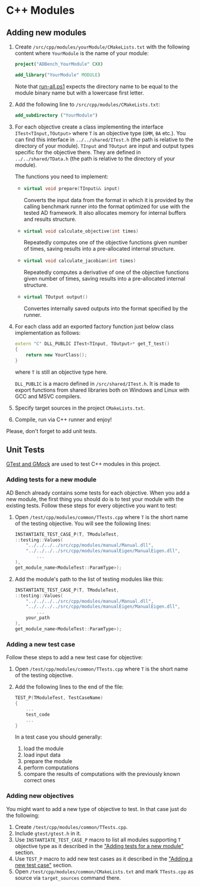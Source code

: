 # C++ Modules

## Adding new modules
1. Create `/src/cpp/modules/yourModule/CMakeLists.txt` with the following content where `YourModule` is the name of your module:
    ```cmake
    project("ADBench_YourModule" CXX)

    add_library("YourModule" MODULE)
    ```
    
    Note that [run-all.ps1](../Architecture.md#global-runner) expects the directory name to be equal to the module binary name but with a lowercase first letter.
2. Add the following line to `/src/cpp/modules/CMakeLists.txt`:
    ```cmake
    add_subdirectory ("YourModule")
    ```
3. <span id="itest-implementation"> For each objective create a class implementing the interface `ITest<TInput,TOutput>` where `T` is an objective type (`GMM`, `BA` etc.). You can find this interface in `../../shared/ITest.h` (the path is relative to the directory of your module). `TInput` and `TOutput` are input and output types specific for the objective there. They are defined in `../../shared/TData.h` (the path is relative to the directory of your module).
    
    The functions you need to implement:
    - ```cpp
      virtual void prepare(TInput&& input)
      ```
        Converts the input data from the format in which it is provided by the calling benchmark runner into the format optimized for use with the tested AD framework. It also allocates memory for internal buffers and results structure.
    - ```cpp 
      virtual void calculate_objective(int times)
      ``` 
        Repeatedly computes one of the objective functions given number of times, saving results into a pre-allocated internal structure.
    - ```cpp
      virtual void calculate_jacobian(int times)
      ```
        Repeatedly computes a derivative of one of the objective functions given number of times, saving results into a pre-allocated internal structure.
    - ```cpp
      virtual TOutput output()
      ```
        Convertes internally saved outputs into the format specified by the runner.
    </span>

4. For each class add an exported factory function just below class implementation as follows:
    ```cpp
    extern "C" DLL_PUBLIC ITest<TInput, TOutput>* get_T_test()
    {
        return new YourClass();
    }
    ```
    where `T` is still an objective type here.

    `DLL_PUBLIC` is a macro defined in `/src/shared/ITest.h`. It is made to export functions from shared libraries both on Windows and Linux with GCC and MSVC compilers.
5. Specify target sources in the project `CMakeLists.txt`.
6. Compile, run via C++ runner and enjoy!

Please, don't forget to add unit tests.

## Unit Tests

[GTest and GMock](https://github.com/google/googletest) are used to test C++ modules in this project.

### Adding tests for a new module

AD Bench already contains some tests for each objective.
When you add a new module, the first thing you should do is to test your module with the existing tests.
Follow these steps for every objective you want to test:

1. Open `/test/cpp/modules/common/TTests.cpp` where `T` is the short name of the testing objective.
   You will see the following lines:
    ```cpp
    INSTANTIATE_TEST_CASE_P(T, TModuleTest,
    ::testing::Values(
        "../../../../src/cpp/modules/manual/Manual.dll",
        "../../../../src/cpp/modules/manualEigen/ManualEigen.dll",
            ...
    ),
    get_module_name<ModuleTest::ParamType>);
    ```
2. Add the module's path to the list of testing modules like this:
    ```cpp
    INSTANTIATE_TEST_CASE_P(T, TModuleTest,
    ::testing::Values(
        "../../../../src/cpp/modules/manual/Manual.dll",
        "../../../../src/cpp/modules/manualEigen/ManualEigen.dll",
            ...
        your_path
    ),
    get_module_name<ModuleTest::ParamType>);
    ```

### Adding a new test case

Follow these steps to add a new test case for objective:

1. Open `/test/cpp/modules/common/TTests.cpp` where `T` is the short name of the testing objective.
2. Add the following lines to the end of the file:
    ```cpp
    TEST_P(TModuleTest, TestCaseName)
    {
        ...
        test_code
        ...
    }
    ```

    In a test case you should generally:
    1. load the module
    2. load input data
    3. prepare the module
    4. perform computations
    5. compare the results of computations with the previously known correct ones

### Adding new objectives

You might want to add a new type of objective to test. In that case just do the following:

1. Create `/test/cpp/modules/common/TTests.cpp`.
2. Include `gtest/gtest.h` in it.
3. Use `INSTANTIATE_TEST_CASE_P` macro to list all modules supporting `T` objective type as it described in the ["Adding tests for a new module"](#adding-tests-for-a-new-module) section.
4. Use `TEST_P` macro to add new test cases as it described in the ["Adding a new test case"](#adding-a-new-test-case) section.
5. Open `/test/cpp/modules/common/CMakeLists.txt` and mark `TTests.cpp` as source via `target_sources` command there.
